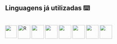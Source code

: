 
 ## Linguagens já utilizadas ⌨️

<div style="display: inline_block"><br>
  <img align="center" alt="" height="42" width="37" src="https://upload.wikimedia.org/wikipedia/commons/thumb/1/18/C_Programming_Language.svg/1853px-C_Programming_Language.svg.png">
  <img align="center" alt="R" height="45" width="40" src="https://uxwing.com/wp-content/themes/uxwing/download/brands-and-social-media/c-sharp-programming-language-icon.png">
  <img align="center" alt="" height="45" width="40" src="https://cdn.jsdelivr.net/npm/@programming-languages-logos/java@0.0.0/java_256x256.png">
  <img align="center" alt="" height="45" width="40" src="https://logospng.org/download/javascript/logo-javascript-icon-512.png">
  <img align="center" alt="" height="45" width="40" src="https://upload.wikimedia.org/wikipedia/commons/c/cf/Lua-Logo.svg">
  <img align="center" alt="" height="45" width="40" src="https://storage.googleapis.com/qvault-webapp-dynamic-assets/course_assets/zjjcJKZ.png">
  <img align="center" alt="" height="45" width="40" src="https://images.seeklogo.com/logo-png/27/2/r-project-logo-png_seeklogo-273836.png">
  <img align="center" alt="" height="45" width="40" src="https://icon2.cleanpng.com/20180617/apq/aa6tl6bzx.webp">
</div>
